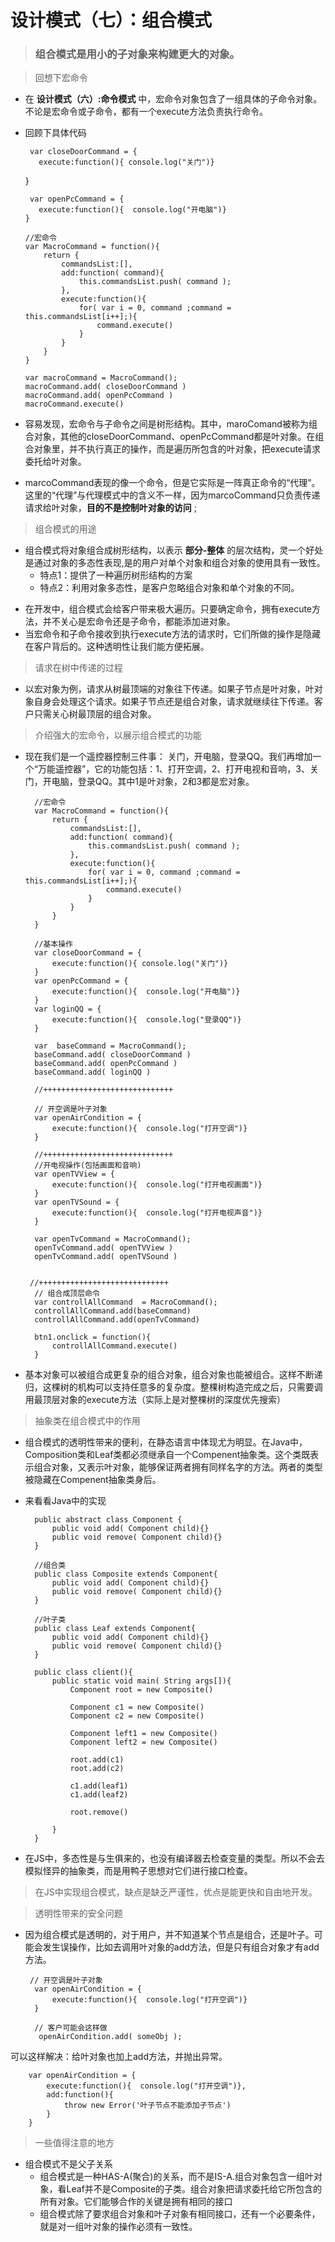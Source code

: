 # 设计模式（七）：组合模式

> ### 组合模式是用小的子对象来构建更大的对象。

> 回想下宏命令
* 在 __设计模式（六）:命令模式__ 中，宏命令对象包含了一组具体的子命令对象。不论是宏命令或子命令，都有一个execute方法负责执行命令。

* 回顾下具体代码
        
       var closeDoorCommand = {
         execute:function(){ console.log("关门")}
     }

       var openPcCommand = {
         execute:function(){  console.log("开电脑")}
      }
     
      //宏命令
      var MacroCommand = function(){
          return {
              commandsList:[],
              add:function( command){
                  this.commandsList.push( command );
              },
              execute:function(){
                  for( var i = 0, command ;command = this.commandsList[i++];){
                      command.execute()
                  }
              }
          }
      }

      var macroCommand = MacroCommand();
      macroCommand.add( closeDoorCommand )
      macroCommand.add( openPcCommand )
      macroCommand.execute()

* 容易发现，宏命令与子命令之间是树形结构。其中，maroComand被称为组合对象，其他的closeDoorCommand、openPcCommand都是叶对象。在组合对象里，并不执行真正的操作，而是遍历所包含的叶对象，把execute请求委托给叶对象。
* marcoCommand表现的像一个命令，但是它实际是一阵真正命令的“代理”。这里的“代理”与代理模式中的含义不一样，因为marcoCommand只负责传递请求给叶对象，__目的不是控制叶对象的访问__ ;

> 组合模式的用途
+ 组合模式将对象组合成树形结构，以表示 __部分-整体__ 的层次结构，灵一个好处是通过对象的多态性表现,是的用户对单个对象和组合对象的使用具有一致性。
   * 特点1：提供了一种遍历树形结构的方案
   * 特点2：利用对象多态性，是客户忽略组合对象和单个对象的不同。

* 在开发中，组合模式会给客户带来极大遍历。只要确定命令，拥有execute方法，并不关心是宏命令还是子命令，都能添加进对象。
* 当宏命令和子命令接收到执行execute方法的请求时，它们所做的操作是隐藏在客户背后的。这种透明性让我们能方便拓展。

> 请求在树中传递的过程
* 以宏对象为例，请求从树最顶端的对象往下传递。如果子节点是叶对象，叶对象自身会处理这个请求。如果子节点还是组合对象，请求就继续往下传递。客户只需关心树最顶层的组合对象。

> 介绍强大的宏命令，以展示组合模式的功能
* 现在我们是一个遥控器控制三件事： 关门，开电脑，登录QQ。我们再增加一个“万能遥控器”，它的功能包括：1、打开空调，2、打开电视和音响，3、关门，开电脑，登录QQ。其中1是叶对象，2和3都是宏对象。

        //宏命令
        var MacroCommand = function(){
            return {
                commandsList:[],
                add:function( command){
                    this.commandsList.push( command );
                },
                execute:function(){
                    for( var i = 0, command ;command = this.commandsList[i++];){
                        command.execute()
                    }
                }
            }
        }

        //基本操作
        var closeDoorCommand = {
            execute:function(){ console.log("关门")}
        }
        var openPcCommand = {
            execute:function(){  console.log("开电脑")}
        }
        var loginQQ = {
            execute:function(){  console.log("登录QQ")}
        }

        var  baseCommand = MacroCommand();
        baseCommand.add( closeDoorCommand )
        baseCommand.add( openPcCommand )
        baseCommand.add( loginQQ )

        //+++++++++++++++++++++++++++++
  
        // 开空调是叶子对象
        var openAirCondition = {
            execute:function(){  console.log("打开空调")}
        }

        //+++++++++++++++++++++++++++++
        //开电视操作(包括画面和音响)
        var openTVView = {
            execute:function(){  console.log("打开电视画面")}
        }
        var openTVSound = {
            execute:function(){  console.log("打开电视声音")}
        }

        var openTvCommand = MacroCommand();
        openTvCommand.add( openTVView )
        openTvCommand.add( openTVSound )
      
        
       //+++++++++++++++++++++++++++++ 
        // 组合成顶层命令
        var controllAllCommand  = MacroCommand();
        controllAllCommand.add(baseCommand)
        controllAllCommand.add(openTvCommand)
      
        btn1.onclick = function(){
            controllAllCommand.execute()
        }

* 基本对象可以被组合成更复杂的组合对象，组合对象也能被组合。这样不断递归，这棵树的机构可以支持任意多的复杂度。整棵树构造完成之后，只需要调用最顶层对象的execute方法（实际上是对整棵树的深度优先搜索）

> 抽象类在组合模式中的作用
* 组合模式的透明性带来的便利，在静态语言中体现尤为明显。在Java中，Composition类和Leaf类都必须继承自一个Compenent抽象类。这个类既表示组合对象，又表示叶对象，能够保证两者拥有同样名字的方法。两者的类型被隐藏在Compenent抽象类身后。

* 来看看Java中的实现

        public abstract class Component {
            public void add( Component child){}
            public void remove( Component child){}
        }

        //组合类
        public class Composite extends Component{
            public void add( Component child){}
            public void remove( Component child){}
        }

        //叶子类
        public class Leaf extends Component{
            public void add( Component child){}
            public void remove( Component child){}
        }

        public class client(){
            public static void main( String args[]){
                Component root = new Composite()

                Component c1 = new Composite()
                Component c2 = new Composite()

                Component left1 = new Composite()
                Component left2 = new Composite()

                root.add(c1)
                root.add(c2)

                c1.add(leaf1)
                c1.add(leaf2)

                root.remove()

            }
        }

* 在JS中，多态性是与生俱来的，也没有编译器去检查变量的类型。所以不会去模拟怪异的抽象类，而是用鸭子思想对它们进行接口检查。

> 在JS中实现组合模式，缺点是缺乏严谨性，优点是能更快和自由地开发。

> 透明性带来的安全问题
* 因为组合模式是透明的，对于用户，并不知道某个节点是组合，还是叶子。可能会发生误操作，比如去调用叶对象的add方法，但是只有组合对象才有add方法。

       // 开空调是叶子对象
        var openAirCondition = {
            execute:function(){  console.log("打开空调")}
        }

        // 客户可能会这样做
         openAirCondition.add( someObj );

可以这样解决：给叶对象也加上add方法，并抛出异常。

        var openAirCondition = {
            execute:function(){  console.log("打开空调")},
            add:function(){
                throw new Error('叶子节点不能添加子节点')
            }
        }

> 一些值得注意的地方
* 组合模式不是父子关系
  * 组合模式是一种HAS-A(聚合)的关系，而不是IS-A.组合对象包含一组叶对象，看Leaf并不是Composite的子类。组合对象把请求委托给它所包含的所有对象。它们能够合作的关键是拥有相同的接口
  * 组合模式除了要求组合对象和叶子对象有相同接口，还有一个必要条件，就是对一组叶对象的操作必须有一致性。
  
